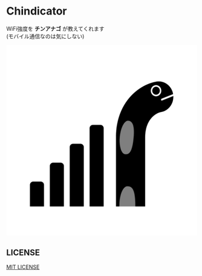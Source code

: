 # Chindicator
WiFi強度を **チンアナゴ** が教えてくれます  
(モバイル通信なのは気にしない)

![chin](./asetts/Chin5.png)

## LICENSE
[MIT LICENSE](./LICENSE)
